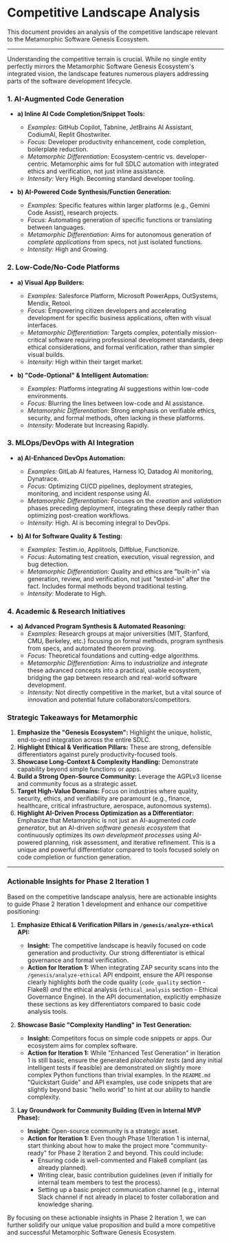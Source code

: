 # Competitive Landscape Analysis

This document provides an analysis of the competitive landscape relevant to the Metamorphic Software Genesis Ecosystem.

---

Understanding the competitive terrain is crucial. While no single entity perfectly mirrors the Metamorphic Software Genesis Ecosystem's integrated vision, the landscape features numerous players addressing parts of the software development lifecycle.

### 1. AI-Augmented Code Generation

*   **a) Inline AI Code Completion/Snippet Tools:**
    *   *Examples:* GitHub Copilot, Tabnine, JetBrains AI Assistant, CodiumAI, Replit Ghostwriter.
    *   *Focus:* Developer productivity enhancement, code completion, boilerplate reduction.
    *   *Metamorphic Differentiation:* Ecosystem-centric vs. developer-centric. Metamorphic aims for full SDLC automation with integrated ethics and verification, not just inline assistance.
    *   *Intensity:* Very High. Becoming standard developer tooling.

*   **b) AI-Powered Code Synthesis/Function Generation:**
    *   *Examples:* Specific features within larger platforms (e.g., Gemini Code Assist), research projects.
    *   *Focus:* Automating generation of specific functions or translating between languages.
    *   *Metamorphic Differentiation:* Aims for autonomous generation of *complete applications* from specs, not just isolated functions.
    *   *Intensity:* High and Growing.

### 2. Low-Code/No-Code Platforms

*   **a) Visual App Builders:**
    *   *Examples:* Salesforce Platform, Microsoft PowerApps, OutSystems, Mendix, Retool.
    *   *Focus:* Empowering citizen developers and accelerating development for specific business applications, often with visual interfaces.
    *   *Metamorphic Differentiation:* Targets complex, potentially mission-critical software requiring professional development standards, deep ethical considerations, and formal verification, rather than simpler visual builds.
    *   *Intensity:* High within their target market.

*   **b) "Code-Optional" & Intelligent Automation:**
    *   *Examples:* Platforms integrating AI suggestions within low-code environments.
    *   *Focus:* Blurring the lines between low-code and AI assistance.
    *   *Metamorphic Differentiation:* Strong emphasis on verifiable ethics, security, and formal methods, often lacking in these platforms.
    *   *Intensity:* Moderate but Increasing Rapidly.

### 3. MLOps/DevOps with AI Integration

*   **a) AI-Enhanced DevOps Automation:**
    *   *Examples:* GitLab AI features, Harness IO, Datadog AI monitoring, Dynatrace.
    *   *Focus:* Optimizing CI/CD pipelines, deployment strategies, monitoring, and incident response using AI.
    *   *Metamorphic Differentiation:* Focuses on the *creation* and *validation* phases preceding deployment, integrating these deeply rather than optimizing post-creation workflows.
    *   *Intensity:* High. AI is becoming integral to DevOps.

*   **b) AI for Software Quality & Testing:**
    *   *Examples:* Testim.io, Applitools, Diffblue, Functionize.
    *   *Focus:* Automating test creation, execution, visual regression, and bug detection.
    *   *Metamorphic Differentiation:* Quality and ethics are "built-in" via generation, review, and verification, not just "tested-in" after the fact. Includes formal methods beyond traditional testing.
    *   *Intensity:* Moderate to High.

### 4. Academic & Research Initiatives

*   **a) Advanced Program Synthesis & Automated Reasoning:**
    *   *Examples:* Research groups at major universities (MIT, Stanford, CMU, Berkeley, etc.) focusing on formal methods, program synthesis from specs, and automated theorem proving.
    *   *Focus:* Theoretical foundations and cutting-edge algorithms.
    *   *Metamorphic Differentiation:* Aims to *industrialize* and *integrate* these advanced concepts into a practical, usable ecosystem, bridging the gap between research and real-world software development.
    *   *Intensity:* Not directly competitive in the market, but a vital source of innovation and potential future collaborators/competitors.

### Strategic Takeaways for Metamorphic

1.  **Emphasize the "Genesis Ecosystem":** Highlight the unique, holistic, end-to-end integration across the entire SDLC.
2.  **Highlight Ethical & Verification Pillars:** These are strong, defensible differentiators against purely productivity-focused tools.
3.  **Showcase Long-Context & Complexity Handling:** Demonstrate capability beyond simple functions or apps.
4.  **Build a Strong Open-Source Community:** Leverage the AGPLv3 license and community focus as a strategic asset.
5.  **Target High-Value Domains:** Focus on industries where quality, security, ethics, and verifiability are paramount (e.g., finance, healthcare, critical infrastructure, aerospace, autonomous systems).
6.  **Highlight AI-Driven Process Optimization as a Differentiator:**  Emphasize that Metamorphic is not just an AI-augmented *code generator*, but an AI-driven *software genesis ecosystem* that continuously optimizes its *own development processes* using AI-powered planning, risk assessment, and iterative refinement. This is a unique and powerful differentiator compared to tools focused solely on code completion or function generation.

---

### Actionable Insights for Phase 2 Iteration 1 <a name="actionable-insights-for-phase-2-iteration-1"></a>

Based on the competitive landscape analysis, here are actionable insights to guide Phase 2 Iteration 1 development and enhance our competitive positioning:

1.  **Emphasize Ethical & Verification Pillars in `/genesis/analyze-ethical` API:**
    *   **Insight:** The competitive landscape is heavily focused on code generation and productivity.  Our strong differentiator is ethical governance and formal verification.
    *   **Action for Iteration 1:** When integrating ZAP security scans into the `/genesis/analyze-ethical` API endpoint, ensure the API response clearly highlights *both* the code quality (`code_quality` section - Flake8) *and* the ethical analysis (`ethical_analysis` section - Ethical Governance Engine).  In the API documentation, explicitly emphasize these sections as key differentiators compared to basic code analysis tools.

2.  **Showcase Basic "Complexity Handling" in Test Generation:**
    *   **Insight:** Competitors focus on simple code snippets or apps.  Our ecosystem aims for complex software.
    *   **Action for Iteration 1:** While "Enhanced Test Generation" in Iteration 1 is still basic, ensure the generated *placeholder tests* (and any initial intelligent tests if feasible) are demonstrated on slightly more complex Python functions than trivial examples.  In the `README.md` "Quickstart Guide" and API examples, use code snippets that are slightly beyond basic "hello world" to hint at our ability to handle complexity.

3.  **Lay Groundwork for Community Building (Even in Internal MVP Phase):**
    *   **Insight:** Open-source community is a strategic asset.
    *   **Action for Iteration 1:** Even though Phase 1/Iteration 1 is internal, start thinking about how to make the project more "community-ready" for Phase 2 Iteration 2 and beyond.  This could include:
        *   Ensuring code is well-commented and Flake8 compliant (as already planned).
        *   Writing clear, basic contribution guidelines (even if initially for internal team members to test the process).
        *   Setting up a basic project communication channel (e.g., internal Slack channel if not already in place) to foster collaboration and knowledge sharing.

By focusing on these actionable insights in Phase 2 Iteration 1, we can further solidify our unique value proposition and build a more competitive and successful Metamorphic Software Genesis Ecosystem.
